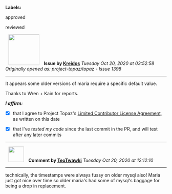 **Labels:**

approved

reviewed



<a href="https://github.com/Kreidos"><img src="https://avatars0.githubusercontent.com/u/12466395?v=4" width="96" height="96" hspace="10"></img></a> **Issue by [Kreidos](https://github.com/Kreidos)**
_Tuesday Oct 20, 2020 at 03:52:58_
_Originally opened as: project-topaz/topaz - Issue 1398_

----

It appears some older versions of maria require a specific default value.

Thanks to Wren + Kain for reports.

<!-- place 'x' mark between square [] brackets to affirm: -->
**_I affirm:_**
- [x] that I agree to Project Topaz's [Limited Contributor License Agreement](http://project-topaz.com/blob/release/CONTRIBUTOR_AGREEMENT.md), as written on this date
- [x] that I've _tested my code_ since the last commit in the PR, and will test after any later commits




----
<a href="https://github.com/TeoTwawki"><img src="https://avatars0.githubusercontent.com/u/6871475?v=4" width="48" height="48" hspace="10"></img></a> **Comment by [TeoTwawki](https://github.com/TeoTwawki)**
_Tuesday Oct 20, 2020 at 12:12:10_

----

technically, the timestamps were always fussy on older mysql also! Maria just got nice over time so older maria's had some of mysql's baggage for being a drop in replacement.
